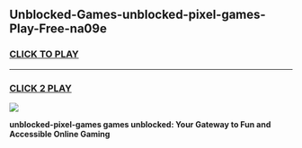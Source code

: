 
## Unblocked-Games-unblocked-pixel-games-Play-Free-na09e
<h3>
<a href="https://premium76.site?title=unblocked-pixel-games&ref=18A1">CLICK TO PLAY</a></h3>
<hr>

<h3>
<a href="https://premium76.site?title=unblocked-pixel-games&ref=18A1">CLICK 2 PLAY</a>
  
</h3>

<a href="https://premium76.site?title=unblocked-pixel-games&ref=18A1"><img src="https://clearcache.store/games.png"></a>


**unblocked-pixel-games games unblocked: Your Gateway to Fun and Accessible Online Gaming**
